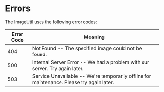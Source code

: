 # Errors


The ImageUtil uses the following error codes:


Error Code | Meaning
---------- | -------
404 | Not Found -- The specified image could not be found.
500 | Internal Server Error -- We had a problem with our server. Try again later.
503 | Service Unavailable -- We're temporarily offline for maintenance. Please try again later.
